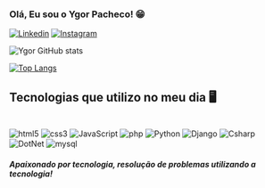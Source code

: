 ### Olá, Eu sou o Ygor Pacheco! 😁


[![Linkedin](https://img.shields.io/badge/LinkedIn-0077B5?style=for-the-badge&logo=linkedin&logoColor=white)](https://www.linkedin.com/in/ygor-pacheco-nogueira-15082020b/)
[![Instagram](https://img.shields.io/badge/Instagram-E4405F?style=for-the-badge&logo=instagram&logoColor=white)](https://www.instagram.com/ygorpnogueira/)

![Ygor GitHub stats](https://github-readme-stats.vercel.app/api?username=ygorp&show_icons=true&theme=radical)

[![Top Langs](https://github-readme-stats.vercel.app/api/top-langs/?username=ygorp)](https://github.com/anuraghazra/github-readme-stats)

## Tecnologias que utilizo no meu dia 🖥️

<div style="display: inline_block"><br/>
    <img align="center" alt="html5" src="https://img.shields.io/badge/HTML5-E34F26?style=for-the-badge&logo=html5&logoColor=white">
    <img align="center" alt="css3" src="https://img.shields.io/badge/CSS3-1572B6?style=for-the-badge&logo=css3&logoColor=white">
    <img align="center" alt="JavaScript" src="https://img.shields.io/badge/JavaScript-F7DF1E?style=for-the-badge&logo=javascript&logoColor=black">
    <img align="center" alt="php" src="https://img.shields.io/badge/PHP-20232A?style=for-the-badge&logo=php&logoColor=61DAFB">
    <img align="center" alt="Python" src="https://img.shields.io/badge/Java-20232A?style=for-the-badge&logo=java&logoColor=61DAFB">
    <img align="center" alt="Django" src="https://img.shields.io/badge/Spring-20232A?style=for-the-badge&logo=spring&logoColor=61DAFB">
    <img align="center" alt="Csharp" src="https://img.shields.io/badge/Csharp-20232A?style=for-the-badge&logo=csharp&logoColor=61DAFB">
    <img align="center" alt="DotNet" src="https://img.shields.io/badge/Dotnet-20232A?style=for-the-badge&logo=dotnet&logoColor=61DAFB">
    <img align="center" alt="mysql" src="https://img.shields.io/badge/MySQL-20232A?style=for-the-badge&logo=mysql&logoColor=61DAFB">
</div>

##### Apaixonado por tecnologia, resolução de problemas utilizando a tecnologia!
